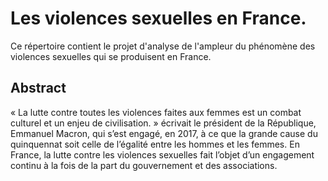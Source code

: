 # Les violences sexuelles en France.
Ce répertoire contient le projet d'analyse de l'ampleur du phénomène des violences sexuelles qui se produisent en France.

## Abstract

« La lutte contre toutes les violences faites aux femmes est un combat culturel et un enjeu de civilisation. » écrivait le président de la République, Emmanuel Macron, qui s’est engagé, en 2017, à ce que la grande cause du quinquennat soit celle de l’égalité entre les hommes et les femmes. En France, la lutte contre les violences sexuelles fait l’objet d’un engagement continu à la fois de la part du gouvernement et des associations.
